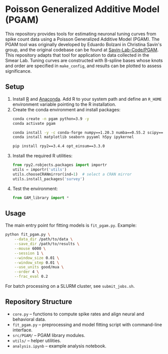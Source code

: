 # Poisson Generalized Additive Model (PGAM)

This repository provides tools for estimating neuronal tuning curves from spike count data using a Poisson Generalized Additive Model (PGAM). The PGAM tool was originally developed by Eduardo Bolzani in Christina Savin's group, and the original codebase can be found at [Savin-Lab-Code/PGAM](https://github.com/Savin-Lab-Code/PGAM). This repository adapts that tool for application to data collected in the Smear Lab. Tuning curves are constructed with B-spline bases whose knots and order are specified in `make_config`, and results can be plotted to assess significance.

## Setup

1. Install [R](https://www.r-project.org/) and [Anaconda](https://www.anaconda.com/). Add R to your system path and define an `R_HOME` environment variable pointing to the R installation.
2. Create the conda environment and install packages:
   ```bash
   conda create -n pgam python=3.9 -y
   conda activate pgam

   conda install -y -c conda-forge numpy==1.20.3 numba==0.55.2 scipy==1.5.3 scikit-learn==1.1.2 pandas==1.3.3 dill==0.3.3 statsmodels==0.12.2
   conda install matplotlib seaborn pyyaml h5py ipykernel

   pip install rpy2==3.4.4 opt_einsum==3.3.0
   ```
3. Install the required R utilities:
   ```python
   from rpy2.robjects.packages import importr
   utils = importr('utils')
   utils.chooseCRANmirror(ind=1)  # select a CRAN mirror
   utils.install_packages('survey')
   ```
4. Test the environment:
   ```python
   from GAM_library import *
   ```

## Usage

The main entry point for fitting models is `fit_pgam.py`. Example:
```bash
python fit_pgam.py \
    --data_dir /path/to/data \
    --save_dir /path/to/results \
    --mouse 6000 \
    --session 1 \
    --window_size 0.01 \
    --window_step 0.01 \
    --use_units good/mua \
    --order 4 \
    --frac_eval 0.2
```

For batch processing on a SLURM cluster, see `submit_jobs.sh`.

## Repository Structure

- `core.py` – functions to compute spike rates and align neural and behavioral data.
- `fit_pgam.py` – preprocessing and model fitting script with command-line interface.
- `src/PGAM/` – PGAM library modules.
- `utils/` – helper utilities.
- `analysis.ipynb` – example analysis notebook.

